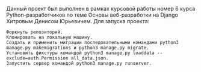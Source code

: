 Данный проект был выполнен в рамках курсовой работы номер 6 курса Python-разработчиков по теме Основы веб-разработки на Django Хитровым Денисом Юрьевичем. Для запуска проекта:

    Форкнуть репозиторий.
    Клонировать на локальную машину.
    Создать и применить миграции последовательными командами python3 manage.py makemigrations и python3 manage.py migrate.
    Установить фикстуры командой python3 manage.py loaddata --exclude=auth.Permission all_data.json.
    Запустить сервер командой python3 manage.py runserver.

